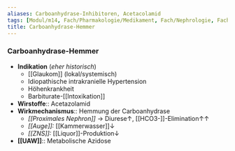 ```yaml
---
aliases: Carboanhydrase-Inhibitoren, Acetacolamid
tags: [Modul/m14, Fach/Pharmakologie/Medikament, Fach/Nephrologie, Fach/Kardiologie]
title: Carboanhydrase-Hemmer
---
```

### Carboanhydrase-Hemmer
- **Indikation** (*eher historisch*)
	- [[Glaukom]] (lokal/systemisch)
	- Idiopathische intrakranielle Hypertension
	- Höhenkrankheit
	- Barbiturate-[[Intoxikation]]
- **Wirstoffe**:: Acetazolamid
- **Wirkmechanismus**:: Hemmung der Carboanhydrase
	- *[[Proximales Nephron]]* → Diurese↑, [[HCO3-]]-Elimination↑↑
	- *[[Auge]]:* [[Kammerwasser]]↓
	- *[[ZNS]]:* [[Liquor]]-Produktion↓
- **[[UAW]]**:: Metabolische Azidose